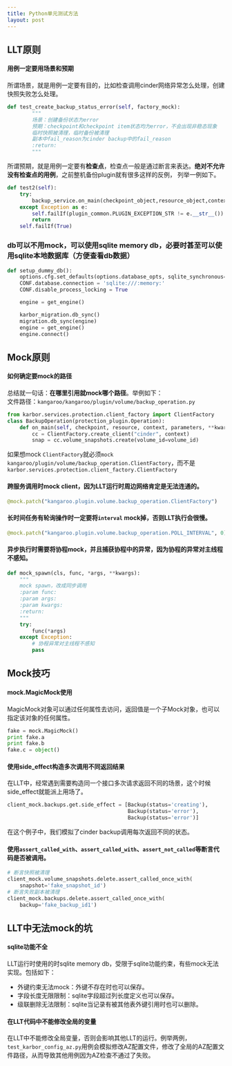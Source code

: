 ```yaml
---
title: Python单元测试方法
layout: post
---
```


## LLT原则
#### 用例一定要用场景和预期
所谓场景，就是用例一定要有目的，比如检查调用cinder网络异常怎么处理，创建快照失败怎么处理。
```python
def test_create_backup_status_error(self, factory_mock):
        """
        场景：创建备份状态为error
        预期：checkpoint和checkpoint item状态均为error，不会出现非稳态现象
        临时快照被清理，临时备份被清理
        副本中fail_reason为cinder backup中的fail_reason
        :return:
        """
```
所谓预期，就是用例一定要有**检查点**，检查点一般是通过断言来表达。**绝对不允许没有检查点的用例**，之前整机备份plugin就有很多这样的反例，
列举一例如下。
```python
def test2(self):
    try:
        backup_service.on_main(checkpoint_object,resource_object,context_object,None)
    except Exception as e:
        self.failIf(plugin_common.PLUGIN_EXCEPTION_STR != e.__str__())
        return
    self.failIf(True)
```
### db可以不用mock，可以使用sqlite memory db，必要时甚至可以使用sqlite本地数据库（方便查看db数据）
```python
def setup_dummy_db():
    options.cfg.set_defaults(options.database_opts, sqlite_synchronous=False)
    CONF.database.connection = 'sqlite:///:memory:'
    CONF.disable_process_locking = True

    engine = get_engine()

    karbor_migration.db_sync()
    migration.db_sync(engine)
    engine = get_engine()
    engine.connect()
```

## Mock原则
#### 如何确定要mock的路径<br>
总结就一句话：**在哪里引用就mock哪个路径**。举例如下：<br>
文件路径：```kangaroo/kangaroo/plugin/volume/backup_operation.py```<br>
```python
from karbor.services.protection.client_factory import ClientFactory
class BackupOperation(protection_plugin.Operation):
    def on_main(self, checkpoint, resource, context, parameters, **kwargs):
        cc = ClientFactory.create_client("cinder", context)
        snap = cc.volume_snapshots.create(volume_id=volume_id)
```

如果想mock ```ClientFactory```就必须```mock kangaroo/plugin/volume/backup_operation.ClientFactory```，而不是```karbor.services.protection.client_factory.ClientFactory```

#### 跨服务调用时mock client，因为LLT运行时周边网络肯定是无法连通的。
```python
@mock.patch("kangaroo.plugin.volume.backup_operation.ClientFactory")
```
#### 长时间任务有轮询操作时**一定要将```interval``` mock掉**，否则LLT执行会很慢。
```python
@mock.patch("kangaroo.plugin.volume.backup_operation.POLL_INTERVAL", 0)
```
#### 异步执行时需要将协程mock，并且捕获协程中的异常，因为协程的异常对主线程不感知。
```python
def mock_spawn(cls, func, *args, **kwargs):
    """
    mock spawn，改成同步调用
    :param func:
    :param args:
    :param kwargs:
    :return:
    """
    try:
        func(*args)
    except Exception:
        # 协程异常对主线程不感知
        pass
```

## Mock技巧
#### mock.MagicMock使用
MagicMock对象可以通过任何属性去访问，返回值是一个子Mock对象，也可以指定该对象的任何属性。
```python
fake = mock.MagicMock()
print fake.a
print fake.b
fake.c = object()
```
#### 使用side_effect构造多次调用不同返回结果
在LLT中，经常遇到需要构造同一个接口多次请求返回不同的场景，这个时候side_effect就能派上用场了。
```python
client_mock.backups.get.side_effect = [Backup(status='creating'),
                                       Backup(status='error'),
                                       Backup(status='error')]
```
在这个例子中，我们模拟了cinder backup调用每次返回不同的状态。
#### 使用```assert_called_with```、```assert_called_with```、```assert_not_called```等断言代码是否被调用。
```python
# 断言快照被清理
client_mock.volume_snapshots.delete.assert_called_once_with(
    snapshot='fake_snapshot_id')
# 断言失败副本被清理
client_mock.backups.delete.assert_called_once_with(
    backup='fake_backup_id1')
```

## LLT中无法mock的坑

#### sqlite功能不全
LLT运行时使用的时sqlite memory db，受限于sqlite功能约束，有些mock无法实现。包括如下：

- 外键约束无法mock：外键不存在时也可以保存。
- 字段长度无限限制：sqlite字段超过列长度定义也可以保存。
- 级联删除无法限制：sqlite当记录有被其他表外键引用时也可以删除。

#### 在LLT代码中不能修改全局的变量
在LLT中不能修改全局变量，否则会影响其他LLT的运行。例举两例，```test_karbor_config_az.py```用例会模拟修改AZ配置文件，修改了全局的AZ配置文件路径，从而导致其他用例因为AZ检查不通过了失败。
